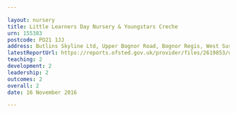 ```yaml
---

layout: nursery
title: Little Learners Day Nursery & Youngstars Creche
urn: 155383
postcode: PO21 1JJ
address: Butlins Skyline Ltd, Upper Bognor Road, Bognor Regis, West Sussex, PO21 1JJ
latestReportUrl: https://reports.ofsted.gov.uk/provider/files/2619853/urn/155383.pdf
teaching: 2
development: 2
leadership: 2
outcomes: 2
overall: 2
date: 16 November 2016

---
```

